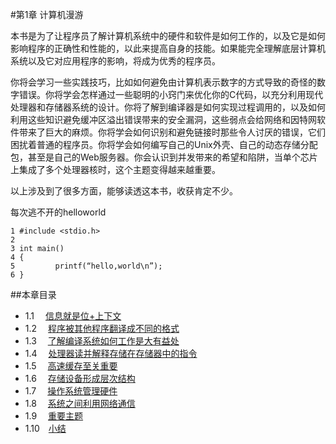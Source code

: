 #第1章  计算机漫游

本书是为了让程序员了解计算机系统中的硬件和软件是如何工作的，以及它是如何影响程序的正确性和性能的，以此来提高自身的技能。如果能完全理解底层计算机系统以及它对应用程序的影响，将成为优秀的程序员。  

你将会学习一些实践技巧，比如如何避免由计算机表示数字的方式导致的奇怪的数字错误。你将学会怎样通过一些聪明的小窍门来优化你的C代码，以充分利用现代处理器和存储器系统的设计。你将了解到编译器是如何实现过程调用的，以及如何利用这些知识避免缓冲区溢出错误带来的安全漏洞，这些弱点会给网络和因特网软件带来了巨大的麻烦。你将学会如何识别和避免链接时那些令人讨厌的错误，它们困扰着普通的程序员。你将学会如何编写自己的Unix外壳、自己的动态存储分配包，甚至是自己的Web服务器。你会认识到并发带来的希望和陷阱，当单个芯片上集成了多个处理器核时，这个主题变得越来越重要。  

以上涉及到了很多方面，能够读透这本书，收获肯定不少。  

每次逃不开的helloworld

    1 #include <stdio.h>
    2
    3 int main()
    4 {
    5         printf(“hello,world\n”);
    6 }



##本章目录
- 1.1 　[信息就是位+上下文](./1.1.md)  
- 1.2 　[程序被其他程序翻译成不同的格式](./1.2.md)  
- 1.3　 [了解编译系统如何工作是大有益处](./1.3.md)  
- 1.4 　[处理器读并解释存储在存储器中的指令](./1.4.md)  
- 1.5　 [高速缓存至关重要](./1.5.md)  
- 1.6　 [存储设备形成层次结构](./1.6.md)  
- 1.7　 [操作系统管理硬件](./1.7.md)  
- 1.8　 [系统之间利用网络通信](./1.8.md)  
- 1.9　 [重要主题](./1.9.md)  
- 1.10　[小结](./1.10.md)  